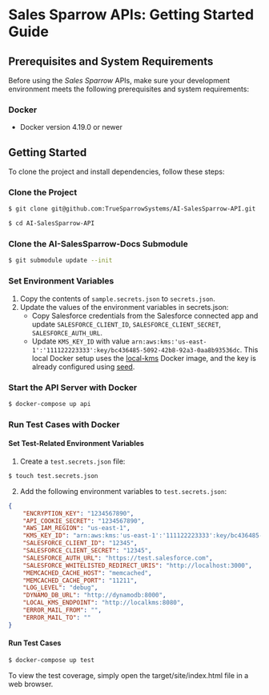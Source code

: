 # Sales Sparrow APIs: Getting Started Guide

## Prerequisites and System Requirements

Before using the *Sales Sparrow* APIs, make sure your development environment meets the following prerequisites and system requirements:

### Docker

- Docker version 4.19.0 or newer

## Getting Started

To clone the project and install dependencies, follow these steps:

### Clone the Project

```sh
$ git clone git@github.com:TrueSparrowSystems/AI-SalesSparrow-API.git

$ cd AI-SalesSparrow-API
```

### Clone the AI-SalesSparrow-Docs Submodule

```sh
$ git submodule update --init
```

### Set Environment Variables

1. Copy the contents of `sample.secrets.json` to `secrets.json`.
2. Update the values of the environment variables in secrets.json:
    - Copy Salesforce credentials from the Salesforce connected app and update `SALESFORCE_CLIENT_ID`, `SALESFORCE_CLIENT_SECRET`, `SALESFORCE_AUTH_URL`.
    - Update `KMS_KEY_ID` with value `arn:aws:kms:'us-east-1':'111122223333':key/bc436485-5092-42b8-92a3-0aa8b93536dc`. This local Docker setup uses the [local-kms](https://hub.docker.com/r/nsmithuk/local-kms) Docker image, and the key is already configured using [seed](init/seed.yaml).

### Start the API Server with Docker

```sh
$ docker-compose up api
```

### Run Test Cases with Docker

#### Set Test-Related Environment Variables

1. Create a `test.secrets.json` file:
```sh
$ touch test.secrets.json
```

2. Add the following environment variables to `test.secrets.json`:
```json
{
    "ENCRYPTION_KEY": "1234567890",
    "API_COOKIE_SECRET": "1234567890",
    "AWS_IAM_REGION": "us-east-1",
    "KMS_KEY_ID": "arn:aws:kms:'us-east-1':'111122223333':key/bc436485-5092-42b8-92a3-0aa8b93536dc",
    "SALESFORCE_CLIENT_ID": "12345",
    "SALESFORCE_CLIENT_SECRET": "12345",
    "SALESFORCE_AUTH_URL": "https://test.salesforce.com",
    "SALESFORCE_WHITELISTED_REDIRECT_URIS": "http://localhost:3000",
    "MEMCACHED_CACHE_HOST": "memcached",
    "MEMCACHED_CACHE_PORT": "11211",
    "LOG_LEVEL": "debug",
    "DYNAMO_DB_URL": "http://dynamodb:8000",
    "LOCAL_KMS_ENDPOINT": "http://localkms:8080",
    "ERROR_MAIL_FROM": "",
    "ERROR_MAIL_TO": ""
}
```

#### Run Test Cases

```sh
$ docker-compose up test
```
To view the test coverage, simply open the target/site/index.html file in a web browser.